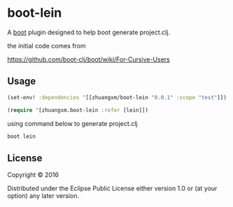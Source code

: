 # boot-lein

A [boot](https://github.com/boot-clj/boot) plugin designed to help boot generate project.clj.

the initial code comes from

https://github.com/boot-clj/boot/wiki/For-Cursive-Users

## Usage

````clj
(set-env! :dependencies '[[zhuangxm/boot-lein "0.0.1" :scope "test"]])

(require '[zhuangxm.boot-lein :refer [lein]])

````

using command below to generate project.clj

```bash
boot lein
```

## License

Copyright © 2016

Distributed under the Eclipse Public License either version 1.0 or (at
your option) any later version.
